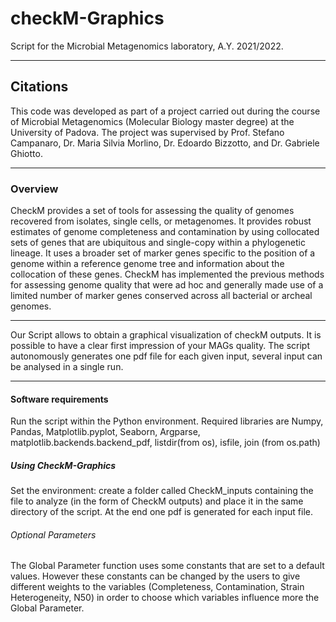 # checkM-Graphics
Script for the Microbial Metagenomics laboratory, A.Y. 2021/2022.
***
## Citations
This code was developed as part of a project carried out during the course of Microbial Metagenomics (Molecular Biology master degree) at the University of Padova. The project was supervised by Prof. Stefano Campanaro, Dr. Maria Silvia Morlino, Dr. Edoardo Bizzotto, and Dr. Gabriele Ghiotto.
***
### Overview
CheckM provides a set of tools for assessing the quality of genomes recovered from isolates, single cells, or metagenomes. It provides robust estimates of genome completeness and contamination by using collocated sets of genes that are ubiquitous and single-copy within a phylogenetic lineage. It uses a broader set of marker genes specific to the position of a genome within a reference genome tree and information about the collocation of these genes. CheckM has implemented the previous methods for assessing genome quality that were ad hoc and generally made use of a limited number of marker genes conserved across all bacterial or archeal genomes.
***
Our Script allows to obtain a graphical visualization of checkM outputs. It is possible to have a clear first impression of your MAGs quality. The script autonomously generates one pdf file for each given input, several input can be analysed in a single run.  
***
#### Software requirements
Run the script within the Python environment. Required libraries are Numpy, Pandas, Matplotlib.pyplot, Seaborn, Argparse, matplotlib.backends.backend_pdf, listdir(from os), isfile, join (from os.path)
##### Using CheckM-Graphics
Set the environment: create a folder called CheckM_inputs containing the file to analyze (in the form of CheckM outputs) and place it in the same directory of the script. At the end one pdf is generated for each input file.
###### Optional Parameters
The Global Parameter function uses some constants that are set to a default values. However these constants can be changed by the users to give different weights to the variables (Completeness, Contamination, Strain Heterogeneity, N50) in order to choose which variables influence more the Global Parameter. 
